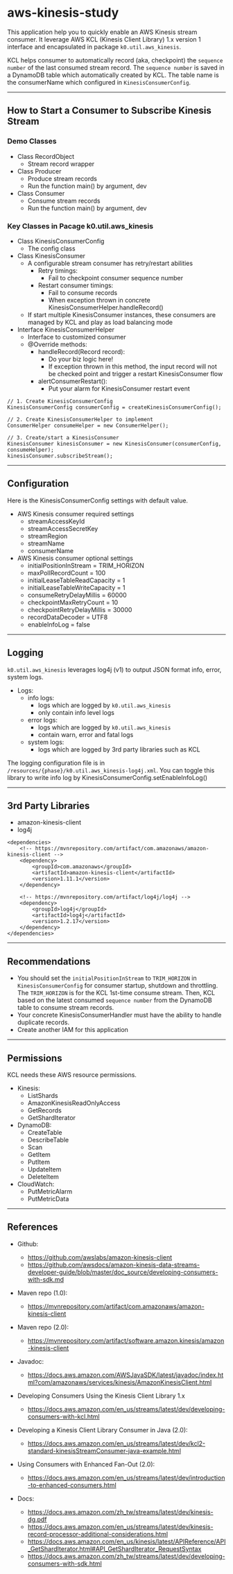 # aws-kinesis-study

This application help you to quickly enable an AWS Kinesis stream consumer.
It leverage AWS KCL (Kinesis Client Library) 1.x version 1 interface and encapsulated in package `k0.util.aws_kinesis`.

KCL helps consumer to automatically record (aka, checkpoint) the `sequence number` of the last consumed stream record. The `sequence number` is saved in a DynamoDB table which automatically created by KCL. The table name is the consumerName which configured in `KinesisConsumerConfig`.


---

## How to Start a Consumer to Subscribe Kinesis Stream

### Demo Classes
- Class RecordObject
  - Stream record wrapper 
- Class Producer
  - Produce stream records
  - Run the function main() by argument, dev 
- Class Consumer
  - Consume stream records
  - Run the function main() by argument, dev


### Key Classes in Pacage k0.util.aws_kinesis 
- Class KinesisConsumerConfig
  - The config class 
- Class KinesisConsumer
  - A configurable stream consumer has retry/restart abilities
    - Retry timings:
      - Fail to checkpoint consumer sequence number
    - Restart consumer timings:
      - Fail to consume records
      - When exception thrown in concrete KinesisConsumerHelper.handleRecord() 
  - If start multiple KinesisConsumer instances, these consumers are managed by KCL and play as load balancing mode
- Interface KinesisConsumerHelper
  - Interface to customized consumer
  - @Override methods:
    - handleRecord(Record record):
      - Do your biz logic here!
      - If exception thrown in this method, the input record will not be checked point and trigger a restart KinesisConsumer flow
    - alertConsumerRestart():
      - Put your alarm for KinesisConsumer restart event


```
// 1. Create KinesisConsumerConfig
KinesisConsumerConfig consumerConfig = createKinesisConsumerConfig();

// 2. Create KinesisConsumerHelper to implement
ConsumerHelper consumeHelper = new ConsumerHelper();

// 3. Create/start a KinesisConsumer
KinesisConsumer kinesisConsumer = new KinesisConsumer(consumerConfig, consumeHelper);
kinesisConsumer.subscribeStream();
``` 

---

## Configuration

Here is the KinesisConsumerConfig settings with default value.

- AWS Kinesis consumer required settings
    - streamAccessKeyId 
    - streamAccessSecretKey
    - streamRegion 
    - streamName
    - consumerName 
- AWS Kinesis consumer optional settings
    - initialPositionInStream = TRIM_HORIZON
    - maxPollRecordCount = 100
    - initialLeaseTableReadCapacity = 1
    - initialLeaseTableWriteCapacity = 1
    - consumeRetryDelayMillis = 60000
    - checkpointMaxRetryCount = 10
    - checkpointRetryDelayMillis = 30000
    - recordDataDecoder = UTF8
    - enableInfoLog = false

---

## Logging

`k0.util.aws_kinesis` leverages log4j (v1) to output JSON format info, error, system logs.
- Logs:
  - info logs: 
    - logs which are logged by `k0.util.aws_kinesis`
    - only contain info level logs
  - error logs: 
    - logs which are logged by `k0.util.aws_kinesis`
    - contain warn, error and fatal logs
  - system logs:
    - logs which are logged by 3rd party libraries such as KCL
  
The logging configuration file is in `/resources/{phase}/k0.util.aws_kinesis-log4j.xml`.
You can toggle this library to write info log by KinesisConsumerConfig.setEnableInfoLog()


---

## 3rd Party Libraries

- amazon-kinesis-client
- log4j

```
<dependencies>
    <!-- https://mvnrepository.com/artifact/com.amazonaws/amazon-kinesis-client -->
    <dependency>
        <groupId>com.amazonaws</groupId>
        <artifactId>amazon-kinesis-client</artifactId>
        <version>1.11.1</version>
    </dependency>

    <!-- https://mvnrepository.com/artifact/log4j/log4j -->
    <dependency>
        <groupId>log4j</groupId>
        <artifactId>log4j</artifactId>
        <version>1.2.17</version>
    </dependency>
</dependencies>
```

---

## Recommendations
- You should set the `initialPositionInStream` to `TRIM_HORIZON` in `KinesisConsumerConfig` for consumer startup, shutdown and throttling. The 
`TRIM_HORIZON` is for the KCL 1st-time consume stream. Then, KCL based on the latest consumed `sequence number` from the DynamoDB table to 
consume stream records.
- Your concrete KinesisConsumerHandler must have the ability to handle duplicate records.
- Create another IAM for this application

---

## Permissions

KCL needs these AWS resource permissions. 
- Kinesis:
  - ListShards
  - AmazonKinesisReadOnlyAccess
  - GetRecords
  - GetShardIterator
- DynamoDB:
  - CreateTable
  - DescribeTable
  - Scan
  - GetItem
  - PutItem
  - UpdateItem
  - DeleteItem
- CloudWatch:
  - PutMetricAlarm
  - PutMetricData

---

## References
- Github: 
    - https://github.com/awslabs/amazon-kinesis-client
    - https://github.com/awsdocs/amazon-kinesis-data-streams-developer-guide/blob/master/doc_source/developing-consumers-with-sdk.md
- Maven repo (1.0):
    - https://mvnrepository.com/artifact/com.amazonaws/amazon-kinesis-client 
- Maven repo (2.0):
    - https://mvnrepository.com/artifact/software.amazon.kinesis/amazon-kinesis-client
- Javadoc:
    - https://docs.aws.amazon.com/AWSJavaSDK/latest/javadoc/index.html?com/amazonaws/services/kinesis/AmazonKinesisClient.html   
- Developing Consumers Using the Kinesis Client Library 1.x
    - https://docs.aws.amazon.com/en_us/streams/latest/dev/developing-consumers-with-kcl.html
- Developing a Kinesis Client Library Consumer in Java (2.0):
    - https://docs.aws.amazon.com/en_us/streams/latest/dev/kcl2-standard-kinesisStreamConsumer-java-example.html
- Using Consumers with Enhanced Fan-Out (2.0):
    - https://docs.aws.amazon.com/en_us/streams/latest/dev/introduction-to-enhanced-consumers.html

- Docs:
    - https://docs.aws.amazon.com/zh_tw/streams/latest/dev/kinesis-dg.pdf
    - https://docs.aws.amazon.com/en_us/streams/latest/dev/kinesis-record-processor-additional-considerations.html
    - https://docs.aws.amazon.com/en_us/kinesis/latest/APIReference/API_GetShardIterator.html#API_GetShardIterator_RequestSyntax
    - https://docs.aws.amazon.com/zh_tw/streams/latest/dev/developing-consumers-with-sdk.html    
    
    
 
